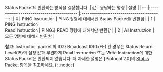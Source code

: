 Status Packet의 반환하는 방식을 결정합니다.
| 값 |               응답하는 명령                |                     설명                   |
|:--:|:-----------------------------------------:|:-----------------------------------------:|
|  0 |              PING Instruction             | PING 명령에 대해서만 Status Packet을 반환함 |
|  1 |   PING Instruction<br />Read Instruction  |      PING과 READ 명령에 대해서만 반환함     |
|  2 |              All Instruction              |          모든 명령에 대해서 반환함          |

**참고**: Instruction packet 의 ID가 Broadcast ID(0xFE) 인 경우는 Status Return Level(15)의 설정 값과 무관하게 Read Instruction 또는 Write Instruction에 대한 Status Packet은 반환되지 않습니다. 더 자세한 설명은 [Protocol 2.0]의 [Status Packet](https://emanual.robotis.com/docs/kr/dxl/protocol2/#packet) 항목을 참조하세요.
{: .notice}

